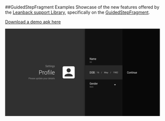 ##GuidedStepFragment Examples
 Showcase of the new features offered by the [Leanback support Library](http://developer.android.com/tools/support-library/features.html#v17-leanback), specifically on the [GuidedStepFragment](https://developer.android.com/reference/android/support/v17/leanback/app/GuidedStepFragment.html).


[Download a demo apk here](demo.apk)

![screenshot](guided_step_fragment.png)
